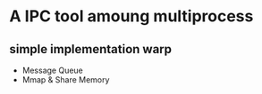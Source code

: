 A IPC tool amoung multiprocess
====
## simple implementation warp 
* Message Queue
* Mmap & Share Memory
